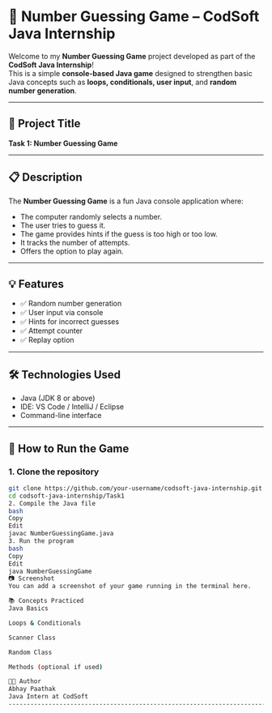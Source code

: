 # 🎯 Number Guessing Game – CodSoft Java Internship

Welcome to my **Number Guessing Game** project developed as part of the **CodSoft Java Internship**!  
This is a simple **console-based Java game** designed to strengthen basic Java concepts such as **loops, conditionals, user input**, and **random number generation**.

---

## 📌 Project Title

**Task 1: Number Guessing Game**

---

## 📋 Description

The **Number Guessing Game** is a fun Java console application where:

- The computer randomly selects a number.
- The user tries to guess it.
- The game provides hints if the guess is too high or too low.
- It tracks the number of attempts.
- Offers the option to play again.

---

## 💡 Features

- ✅ Random number generation  
- ✅ User input via console  
- ✅ Hints for incorrect guesses  
- ✅ Attempt counter  
- ✅ Replay option  

---

## 🛠 Technologies Used

- Java (JDK 8 or above)  
- IDE: VS Code / IntelliJ / Eclipse  
- Command-line interface

---

## 🚀 How to Run the Game

### 1. Clone the repository
```bash
git clone https://github.com/your-username/codsoft-java-internship.git
cd codsoft-java-internship/Task1
2. Compile the Java file
bash
Copy
Edit
javac NumberGuessingGame.java
3. Run the program
bash
Copy
Edit
java NumberGuessingGame
📷 Screenshot
You can add a screenshot of your game running in the terminal here.

📚 Concepts Practiced
Java Basics

Loops & Conditionals

Scanner Class

Random Class

Methods (optional if used)

👨‍💻 Author
Abhay Paathak
Java Intern at CodSoft
----------------------------------------------------------------------------------------------------------------------------------------------------------------------------------------------------------------------------------------------------------------------------------------------------------------------------------------



